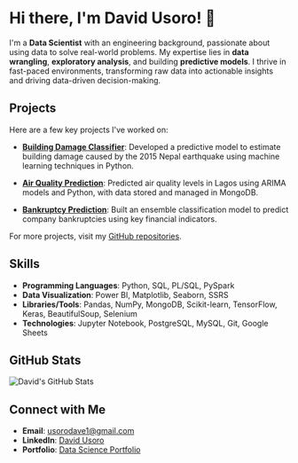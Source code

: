 # Hi there, I'm David Usoro! 👋

I'm a **Data Scientist** with an engineering background, passionate about using data to solve real-world problems. My expertise lies in **data wrangling**, **exploratory analysis**, and building **predictive models**. I thrive in fast-paced environments, transforming raw data into actionable insights and driving data-driven decision-making.

## Projects

Here are a few key projects I've worked on:

- [**Building Damage Classifier**](https://github.com/ungest/Building-Damage-Classifier-Nepal): Developed a predictive model to estimate building damage caused by the 2015 Nepal earthquake using machine learning techniques in Python.
  
- [**Air Quality Prediction**](https://github.com/ungest/Predicting-air-quality-in-Lagos): Predicted air quality levels in Lagos using ARIMA models and Python, with data stored and managed in MongoDB.

- [**Bankruptcy Prediction**](https://github.com/ungest/Bankruptcy_Prediction): Built an ensemble classification model to predict company bankruptcies using key financial indicators.

For more projects, visit my [GitHub repositories](https://github.com/ungest?tab=repositories).

## Skills

- **Programming Languages**: Python, SQL, PL/SQL, PySpark
- **Data Visualization**: Power BI, Matplotlib, Seaborn, SSRS
- **Libraries/Tools**: Pandas, NumPy, MongoDB, Scikit-learn, TensorFlow, Keras, BeautifulSoup, Selenium
- **Technologies**: Jupyter Notebook, PostgreSQL, MySQL, Git, Google Sheets

## GitHub Stats

![David's GitHub Stats](https://github-readme-stats.vercel.app/api?username=ungest&show_icons=true&theme=radical)

## Connect with Me

- **Email**: [usorodave1@gmail.com](mailto:usorodave1@gmail.com)
- **LinkedIn**: [David Usoro](https://www.linkedin.com/in/david-usoro-9029a4162)
- **Portfolio**: [Data Science Portfolio](https://www.datascienceportfol.io/dfordata)


